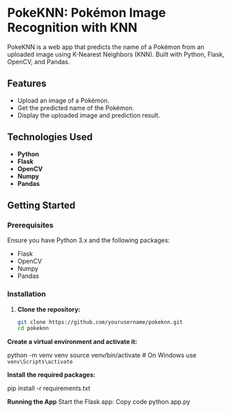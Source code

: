 # PokeKNN: Pokémon Image Recognition with KNN

PokeKNN is a web app that predicts the name of a Pokémon from an uploaded image using K-Nearest Neighbors (KNN). Built with Python, Flask, OpenCV, and Pandas.

## Features
- Upload an image of a Pokémon.
- Get the predicted name of the Pokémon.
- Display the uploaded image and prediction result.

## Technologies Used
- **Python**
- **Flask**
- **OpenCV**
- **Numpy**
- **Pandas**

## Getting Started

### Prerequisites
Ensure you have Python 3.x and the following packages:
- Flask
- OpenCV
- Numpy
- Pandas

### Installation
1. **Clone the repository:**
   ```sh
   git clone https://github.com/yourusername/pokeknn.git
   cd pokeknn

**Create a virtual environment and activate it:**


python -m venv venv
source venv/bin/activate  # On Windows use `venv\Scripts\activate`

**Install the required packages:**

pip install -r requirements.txt


**Running the App**
Start the Flask app:
Copy code
python app.py

